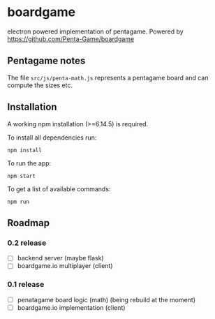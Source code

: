 # boardgame

electron powered implementation of pentagame. Powered by https://github.com/Penta-Game/boardgame

## Pentagame notes

The file `src/js/penta-math.js` represents a pentagame board and can compute the sizes etc.

## Installation

A working npm installation (>=6.14.5) is required.

To install all dependencies run:

`npm install`

To run the app:

`npm start`

To get a list of available commands:

`npm run`

## Roadmap

### 0.2 release

- [ ] backend server (maybe flask)
- [ ] boardgame.io multiplayer (client)

### 0.1 release

- [ ] penatagame board logic (math) (being rebuild at the moment)
- [ ] boardgame.io implementation (client)
